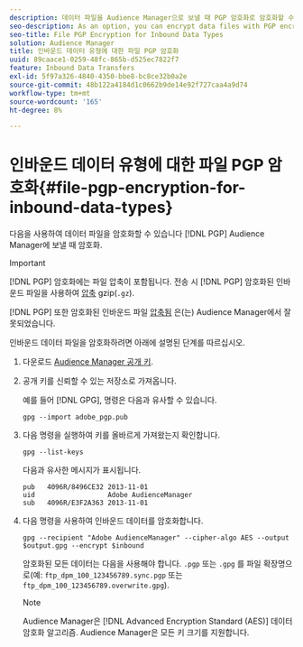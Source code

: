 ```yaml
---
description: 데이터 파일을 Audience Manager으로 보낼 때 PGP 암호화로 암호화할 수 있습니다.
seo-description: As an option, you can encrypt data files with PGP encryption when sending them to Audience Manager.
seo-title: File PGP Encryption for Inbound Data Types
solution: Audience Manager
title: 인바운드 데이터 유형에 대한 파일 PGP 암호화
uuid: 89caace1-0259-48fc-865b-d525ec7822f7
feature: Inbound Data Transfers
exl-id: 5f97a326-4840-4350-bbe8-bc8ce32b0a2e
source-git-commit: 48b122a4184d1c0662b9de14e92f727caa4a9d74
workflow-type: tm+mt
source-wordcount: '165'
ht-degree: 8%

---
```


# 인바운드 데이터 유형에 대한 파일 PGP 암호화{#file-pgp-encryption-for-inbound-data-types}

다음을 사용하여 데이터 파일을 암호화할 수 있습니다 [!DNL PGP] Audience Manager에 보낼 때 암호화.

<!-- c_encryption.xml -->

>[!IMPORTANT]
>
>[!DNL PGP] 암호화에는 파일 압축이 포함됩니다. 전송 시 [!DNL PGP] 암호화된 인바운드 파일을 사용하여 [압축](../../../integration/sending-audience-data/batch-data-transfer-explained/inbound-file-compression.md) gzip(`.gz`).
>
>[!DNL PGP] 또한 암호화된 인바운드 파일 [압축됨](../../../integration/sending-audience-data/batch-data-transfer-explained/inbound-file-compression.md) 은(는) Audience Manager에서 잘못되었습니다.

인바운드 데이터 파일을 암호화하려면 아래에 설명된 단계를 따르십시오.

1. 다운로드 [Audience Manager 공개 키](./assets/adobe_pgp.pub).
2. 공개 키를 신뢰할 수 있는 저장소로 가져옵니다.

   예를 들어 [!DNL GPG], 명령은 다음과 유사할 수 있습니다.

   `gpg --import adobe_pgp.pub`

3. 다음 명령을 실행하여 키를 올바르게 가져왔는지 확인합니다.

   `gpg --list-keys`

   다음과 유사한 메시지가 표시됩니다.

   ```
   pub   4096R/8496CE32 2013-11-01
   uid                  Adobe AudienceManager
   sub   4096R/E3F2A363 2013-11-01
   ```

4. 다음 명령을 사용하여 인바운드 데이터를 암호화합니다.

   `gpg --recipient "Adobe AudienceManager" --cipher-algo AES --output $output.gpg --encrypt $inbound`

   암호화된 모든 데이터는 다음을 사용해야 합니다. `.pgp` 또는 `.gpg` 를 파일 확장명으로(예: `ftp_dpm_100_123456789.sync.pgp` 또는 `ftp_dpm_100_123456789.overwrite.gpg`).

   >[!NOTE]
   >
   >Audience Manager은 [!DNL Advanced Encryption Standard (AES)] 데이터 암호화 알고리즘. Audience Manager은 모든 키 크기를 지원합니다.
